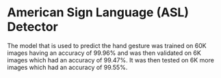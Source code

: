 # American Sign Language (ASL) Detector

The model that is used to predict the hand gesture was trained on 60K images having an accuracy of 99.96% and was then validated on 6K images which had an accuracy of 99.47%. It was then tested on 6K more images which had an accuracy of 99.55%.
